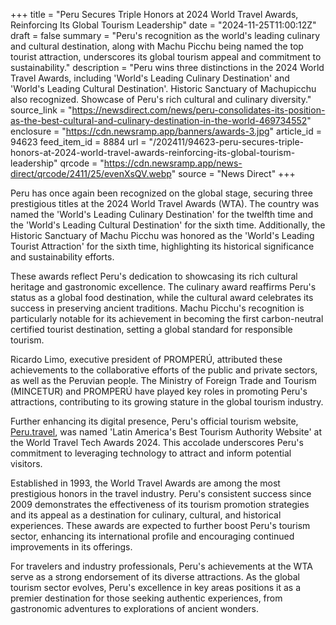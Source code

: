 +++
title = "Peru Secures Triple Honors at 2024 World Travel Awards, Reinforcing Its Global Tourism Leadership"
date = "2024-11-25T11:00:12Z"
draft = false
summary = "Peru's recognition as the world's leading culinary and cultural destination, along with Machu Picchu being named the top tourist attraction, underscores its global tourism appeal and commitment to sustainability."
description = "Peru wins three distinctions in the 2024 World Travel Awards, including 'World's Leading Culinary Destination' and 'World's Leading Cultural Destination'. Historic Sanctuary of Machupicchu also recognized. Showcase of Peru's rich cultural and culinary diversity."
source_link = "https://newsdirect.com/news/peru-consolidates-its-position-as-the-best-cultural-and-culinary-destination-in-the-world-469734552"
enclosure = "https://cdn.newsramp.app/banners/awards-3.jpg"
article_id = 94623
feed_item_id = 8884
url = "/202411/94623-peru-secures-triple-honors-at-2024-world-travel-awards-reinforcing-its-global-tourism-leadership"
qrcode = "https://cdn.newsramp.app/news-direct/qrcode/2411/25/evenXsQV.webp"
source = "News Direct"
+++

<p>Peru has once again been recognized on the global stage, securing three prestigious titles at the 2024 World Travel Awards (WTA). The country was named the 'World's Leading Culinary Destination' for the twelfth time and the 'World's Leading Cultural Destination' for the sixth time. Additionally, the Historic Sanctuary of Machu Picchu was honored as the 'World's Leading Tourist Attraction' for the sixth time, highlighting its historical significance and sustainability efforts.</p><p>These awards reflect Peru's dedication to showcasing its rich cultural heritage and gastronomic excellence. The culinary award reaffirms Peru's status as a global food destination, while the cultural award celebrates its success in preserving ancient traditions. Machu Picchu's recognition is particularly notable for its achievement in becoming the first carbon-neutral certified tourist destination, setting a global standard for responsible tourism.</p><p>Ricardo Limo, executive president of PROMPERÚ, attributed these achievements to the collaborative efforts of the public and private sectors, as well as the Peruvian people. The Ministry of Foreign Trade and Tourism (MINCETUR) and PROMPERÚ have played key roles in promoting Peru's attractions, contributing to its growing stature in the global tourism industry.</p><p>Further enhancing its digital presence, Peru's official tourism website, <a href='https://www.peru.travel' rel='nofollow' target='_blank'>Peru.travel</a>, was named 'Latin America's Best Tourism Authority Website' at the World Travel Tech Awards 2024. This accolade underscores Peru's commitment to leveraging technology to attract and inform potential visitors.</p><p>Established in 1993, the World Travel Awards are among the most prestigious honors in the travel industry. Peru's consistent success since 2009 demonstrates the effectiveness of its tourism promotion strategies and its appeal as a destination for culinary, cultural, and historical experiences. These awards are expected to further boost Peru's tourism sector, enhancing its international profile and encouraging continued improvements in its offerings.</p><p>For travelers and industry professionals, Peru's achievements at the WTA serve as a strong endorsement of its diverse attractions. As the global tourism sector evolves, Peru's excellence in key areas positions it as a premier destination for those seeking authentic experiences, from gastronomic adventures to explorations of ancient wonders.</p>